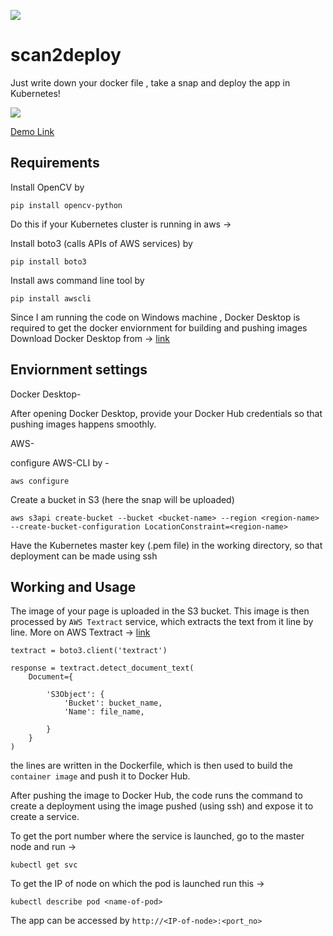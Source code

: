 ![](https://img.shields.io/badge/python-3-lightgrey)

# scan2deploy

Just write down your docker file , take a snap and deploy the app in Kubernetes!

![](s2d3.png)

[Demo Link](https://www.linkedin.com/posts/yash-indane-aa6534179_docker-kubernetes-python-activity-6790679076320382976-OrMT)

## Requirements

Install OpenCV by

```
pip install opencv-python
```

Do this if your Kubernetes cluster is running in aws ->

Install boto3 (calls APIs of AWS services) by

```
pip install boto3
```

Install aws command line tool by

```
pip install awscli
```

Since I am running the code on Windows machine , Docker Desktop is required to get the docker enviornment for building and pushing images
Download Docker Desktop from -> [link](https://docs.docker.com/docker-for-windows/install/)


## Enviornment settings

Docker Desktop-

After opening Docker Desktop, provide your Docker Hub credentials so that pushing images happens smoothly.

AWS-

configure AWS-CLI by -
```
aws configure
```

Create a bucket in S3 (here the snap will be uploaded)

```
aws s3api create-bucket --bucket <bucket-name> --region <region-name> --create-bucket-configuration LocationConstraint=<region-name>
```

Have the Kubernetes master key (.pem file) in the working directory, so that deployment can be made using ssh

## Working and Usage

The image of your page is uploaded in the S3 bucket. This image is then processed by ```AWS Textract``` service, which extracts the text from it line by line.
More on AWS Textract -> [link](https://aws.amazon.com/textract/)

```
textract = boto3.client('textract')

response = textract.detect_document_text(
    Document={
        
        'S3Object': {
            'Bucket': bucket_name,
            'Name': file_name,
            
        }
    }
)
```

the lines are written in the Dockerfile, which is then used to build the ```container image``` and push it to Docker Hub.

After pushing the image to Docker Hub, the code runs the command to create a deployment using the image pushed (using ssh) and expose it to create a service.

To get the port number where the service is launched, go to the master node and run ->

```
kubectl get svc
```

To get the IP of  node on which the pod is launched run this ->

```
kubectl describe pod <name-of-pod>
```

The app can be accessed by ```http://<IP-of-node>:<port_no>```
















